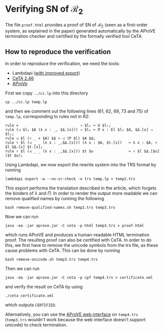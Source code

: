 # Verifying SN of $\mathcal{R}_2$

The file `proof.html` provides a proof of SN of $\mathcal{R}_2$ (seen as a first-order system, as explained in the paper) generated automatically by the AProVE termination checker and certified by the formally verified tool CeTA.

## How to reproduce the verification

In order to reproduce the verification, we need the tools:

- Lambdapi ([with improved export](https://github.com/thiagofelicissimo/lambdapi/tree/c21abb4c57f1d879a266227fd326976d7bc5b6a0))
- [CeTA 2.46](http://cl-informatik.uibk.ac.at/software/ceta/versions.php)
- [AProVe](https://github.com/aprove-developers/aprove-releases/releases/tag/master_2023_12_29)

First we copy `../cc.lp` into this directory
```
cp ../cc.lp temp.lp
```
and then we comment out the following lines (61, 62, 69, 73 and 75) of `temp.lp`, corresponding to rules not in R2:
```
rule ⋄                            ⇒ $l₁ ↪ U $l₁;
rule (◁ $l₂ $A (λ x : _, $Δ.[x])) ⇒ $l₁ ↪ Π x : El $l₂ $A, $Δ.[x] ⇒ $l₁;
rule ◁ $l (↑ _ ⋄ $A) $Δ ↪ ◁ (P $l) $A $Δ;
rule ↑ $l (◁ _ _ (λ x : _,$Δ.[x])) (λ x : $A, $t.[x])   ↪ λ x : $A, ↑ $l $Δ.[x] $t.[x];
rule ↑ $l (◁ _ _ (λ x : _,$Δ.[x])) $t $u                ↪ ↑ $l $Δ.[$u] ($t $u);
```
Using Lambdapi, we now export the rewrite system into the TRS format by running
```
lambdapi export -w --no-sr-check -o trs temp.lp > temp2.trs
```
This export performs the translation described in the article, which forgets the binders of $\lambda$ and $\Pi$. In order to render the output more readable we can remove qualified names by running the following
```
bash remove-qualified-names.sh temp2.trs temp3.trs
```
Now we can run
```
java -ea -jar aprove.jar -C ceta -p html temp3.trs > proof.html
```
which runs AProVE and produces a human-readable HTML termination proof. The resulting proof can also be certified with CeTA. In order to do this, we first have to remove the unicode symbols from the trs file, as these cause problems with CeTA. This can be done by running
```
bash remove-unicode.sh temp3.trs temp4.trs
```
Then we can run
```
java -ea -jar aprove.jar -C ceta -p cpf temp4.trs > certificate.xml
```
and verify the result on CeTA by using
```
./ceta certificate.xml
```
which outputs `CERTIFIED`.

Alternatively, you can use the [AProVE web interface](https://aprove.informatik.rwth-aachen.de/interface/v-AProVE2023/trs_wst) on `temp4.trs` (`temp3.trs` wouldn't work because the web interface doesn't support unicode) to check termination.

